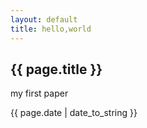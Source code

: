 ```yaml
---
layout: default
title: hello,world
---
```


<h2>{{ page.title }}</h2>
<p>my first paper</p>
<p>{{ page.date | date_to_string }}</p>
